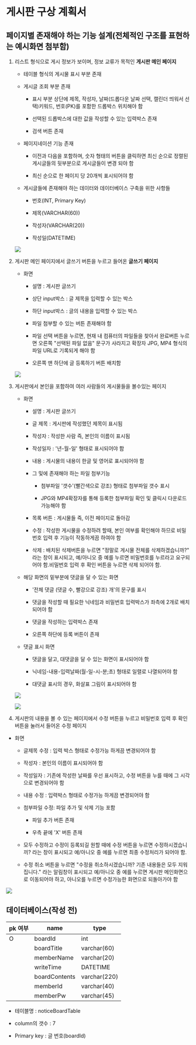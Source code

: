 # 게시판 구상 계획서

## 페이지별 존재해야 하는 기능 설계(전체적인 구조를 표현하는 예시화면 첨부함)


1. 리스트 형식으로 게시 정보가 보이며, 정보 교류가 목적인 **게시판 메인 페이지**
 
    * 테이블 형식의 게시물 표시 부분 존재
      
    * 게시글 조회 부분 존재
      * 표시 부분 상단에 제목, 작성자, 날짜(드롭다운 날짜 선택, 캘린더 띄워서 선택)키워드, 번호(PK)를 포함한 드롭박스 위치해야 함
      
      * 선택된 드롭박스에 대한 값을 작성할 수 있는  입력박스 존재

      * 검색 버튼 존재
    
    * 페이지네이션 기능 존재
      * 이전과 다음을 포함하며, 숫자 형태의 버튼을 클릭하면 최신 순으로 정렬된 게시글들의 뒷부분으로 게시글들이 변경 되야 함
      
      * 최신 순으로 한 페이지 당 20개씩 표시되어야 함
 
      
    * 게시글들에 존재해야 하는 데이터와 데이터베이스 구축을 위한 사항들

      * 번호(INT, Primary Key)

      * 제목(VARCHAR(60))

      * 작성자(VARCHAR(20))

      * 작성일(DATETIME)

     
   ![](https://images.velog.io/images/ten0213/post/dee407bd-aba9-4c0c-8358-865bbe49179e/%EC%9D%B4%EB%A6%84%EC%97%86%EB%8A%94%20%EB%85%B8%ED%8A%B8_1.jpg)


2. 게시판 메인 페이지에서 글쓰기 버튼을 누르고 들어온 **글쓰기 페이지**
    
    * 화면

      * 설명 : 게시판 글쓰기
      
      * 상단 input박스 : 글 제목을 입력할 수 있는 박스
      * 하단 input박스 : 글의 내용을 입력할 수 있는 박스

      * 파일 첨부할 수 있는 버튼 존재해야 함
      * 파일 선택 버튼을 누르면, 현재 내 컴퓨터의 파일들을 찾아서 완료버튼 누르면 오른쪽 "선택된 파일 없음" 문구가 사라지고 확장자 JPG, MP4 형식의 파일 URL로 기록되게 해야 함
      * 오른쪽 맨 하단에 글 등록하기 버튼 배치함
      
    ![](https://images.velog.io/images/ten0213/post/4f13cfc2-bf8a-47b9-85aa-d7a7c0d45dc3/%EC%9D%B4%EB%A6%84%EC%97%86%EB%8A%94%20%EB%85%B8%ED%8A%B8_3.jpg)

3. 게시판에서 본인을 포함하여 여러 사람들의 게시물들을 볼수있는 페이지
    * 화면

      * 설명 : 게시판 글쓰기
      * 글 제목 : 게시판에 작성했던 제목이 표시됨
      * 작성자 : 작성한 사람 즉, 본인의 이름이 표시됨
      * 작성일자 : '년-월-일' 형태로 표시되어야 함

      * 내용 : 게시물의 내용이 한글 및 영어로 표시되어야 함

      * 그 및에 존재해야 하는 파일 첨부기능
        * 첨부파일 '갯수'(빨간색으로 강조) 형태로 첨부파일 갯수 표시

        * JPG와 MP4확장자를 통해 등록한 첨부파일 확인 및 클릭시 다운로드 가능해야 함

      * 목록 버튼 : 게시물들 즉, 이전 페이지로 돌아감

      * 수정 : 작성한 게시물을 수정하려 할때, 본인 여부를 확인해야 하므로 비밀번호 입력 후 기능이 작동하게끔 하여야 함

      * 삭제 : 배치된 삭제버튼을 누르면 "정말로 게시물 전체를 삭제하겠습니까?" 라는 창이 표시되고, 예/아니오 중 예를 누르면 비밀번호를 누르라고 요구되어야 함.비밀번호 입력 후 확인 버튼을 누르면 삭제 되어야 함.
    
    * 해당 화면의 밑부분에 댓글을 달 수 있는 화면

      * '전체 댓글 (댓글 수, 빨강으로 강조) 개'의 문구를 표시

      * 댓글을 작성할 때 필요한 닉네임과 비밀번호 입력박스가 좌측에 2개로 배치되어야 함

      * 댓글을 작성하는 입력박스 존재

      * 오른쪽 하단에 등록 버튼이 존재

    * 댓글 표시 화면
      * 댓글을 달고, 대댓글을 달 수 있는 화면이 표시되어야 함

      * 닉네임-내용-입력날짜(월-일-시-분;초) 형태로 일렬로 나열되어야 함

      * 대댓글 표시의 경우, 화살표 그림이 표시되어야 함 
      
    ![](https://images.velog.io/images/ten0213/post/18e25de8-edca-445b-8517-0cef77c1494e/%EC%9D%B4%EB%A6%84%EC%97%86%EB%8A%94%20%EB%85%B8%ED%8A%B8_4.jpg)

    ![](https://images.velog.io/images/ten0213/post/bdda83dd-cb72-440e-a256-0f63c644059b/%EC%9D%B4%EB%A6%84%EC%97%86%EB%8A%94%20%EB%85%B8%ED%8A%B8_5.jpg)



4. 게시판의 내용을 볼 수 있는 페이지에서 수정 버튼을 누르고 비밀번호 입력 후 확인 버튼을 눌러서 들어온 수정 페이지

* 화면

  * 글제목 수정 : 입력 박스 형태로 수정가능 하게끔 변경되어야 함
  * 작성자 : 본인의 이름이 표시되어야 함

  * 작성일자 : 기존에 작성한 날짜를 우선 표시하고, 수정 버튼을 누를 때에 그 시각으로 변경되어야 함

  * 내용 수정 : 입력박스 형태로 수정가능 하게끔 변경되어야 함

  * 첨부파일 수정: 파일 추가 및 삭제 기능 포함
    * 파일 추가 버튼 존재

    * 우측 끝에 'X' 버튼 존재

  * 모두 수정하고 수정이 등록되길 원할 때에 수정 버튼을 누르면 수정하시겠습니끼? 라는 창이 표시되고 예/아니오 중 예를 누르면 최종 수정처리가 되어야 함.

  * 수정 취소 버튼을 누르면 "수정을 취소하시겠습니까? 기존 내용들은 모두 지워집니다." 라는 알림창이 표시되고 예/아니오 중 예를 누르면 게시판 메인화면으로 이동되어야 하고, 아니오를 누르면 수정가능한 화면으로 되돌아가야 함


![](https://images.velog.io/images/ten0213/post/6ed6a0c1-9c41-4757-a2e1-122e4c35a670/%EC%9D%B4%EB%A6%84%EC%97%86%EB%8A%94%20%ED%8A%B8_5.jpg)
 
    
    

## 데이터베이스(작성 전)
| pk 여부 | name          | type         |
|---------|---------------|--------------|
|    O    | boardId       | int          |
|         | boardTitle    | varchar(60)  |
|         | memberName    | varchar(20)  |
|         | writeTime     | DATETIME     |
|         | boardContents | varchar(220) |
|         | memberId      | varchar(40)  |
|         | memberPw      | varchar(45)  |

* 테이블명 : noticeBoardTable

* column의 갯수 : 7

* Primary key : 글 번호(boardId)



